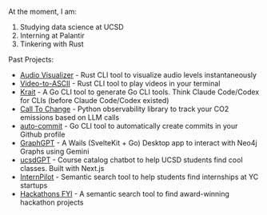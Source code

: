 At the moment, I am:
1. Studying data science at UCSD
2. Interning at Palantir
3. Tinkering with Rust

Past Projects:
- [Audio Visualizer](https://github.com/adityakakarla/audio-visualizer) - Rust CLI tool to visualize audio levels instantaneously
- [Video-to-ASCII](https://github.com/adityakakarla/video-to-ascii) - Rust CLI tool to play videos in your terminal
- [Krait](https://github.com/adityakakarla/krait) - A Go CLI tool to generate Go CLI tools. Think Claude Code/Codex for CLIs (before Claude Code/Codex existed)
- [Call To Change](https://github.com/adityakakarla/krait) - Python observability library to track your CO2 emissions based on LLM calls
- [auto-commit](https://github.com/adityakakarla/auto-commit) - Go CLI tool to automatically create commits in your Github profile
- [GraphGPT](https://github.com/adityakakarla/neo4j-llm) - A Wails (SvelteKit + Go) Desktop app to interact with Neo4j Graphs using Gemini
- [ucsdGPT](https://github.com/adityakakarla/ucsd-chatbot) - Course catalog chatbot to help UCSD students find cool classes. Built with Next.js
- [InternPilot](https://github.com/adityakakarla/internpilot) - Semantic search tool to help students find internships at YC startups
- [Hackathons FYI](https://github.com/adityakakarla/hackathons-fyi) - A semantic search tool to find award-winning hackathon projects
